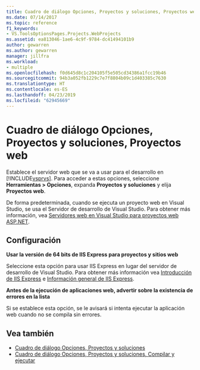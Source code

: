 ```yaml
---
title: Cuadro de diálogo Opciones, Proyectos y soluciones, Proyectos web
ms.date: 07/14/2017
ms.topic: reference
f1_keywords:
- VS.ToolsOptionsPages.Projects.WebProjects
ms.assetid: ea813046-1ae6-4c9f-9784-dc41494101b9
author: gewarren
ms.author: gewarren
manager: jillfra
ms.workload:
- multiple
ms.openlocfilehash: f0d645d8c1c204105f5e505cd34386a1fcc19b46
ms.sourcegitcommit: 94b3a052fb1229c7e7f8804b09c1d403385c7630
ms.translationtype: HT
ms.contentlocale: es-ES
ms.lasthandoff: 04/23/2019
ms.locfileid: "62945669"
---
```

# <a name="options-dialog-box-projects-and-solutions-web-projects"></a>Cuadro de diálogo Opciones, Proyectos y soluciones, Proyectos web

Establece el servidor web que se va a usar para el desarrollo en [!INCLUDE[vsprvs](../../code-quality/includes/vsprvs_md.md)]. Para acceder a estas opciones, seleccione **Herramientas > Opciones**, expanda **Proyectos y soluciones** y elija **Proyectos web**.

De forma predeterminada, cuando se ejecuta un proyecto web en Visual Studio, se usa el Servidor de desarrollo de Visual Studio. Para obtener más información, vea [Servidores web en Visual Studio para proyectos web ASP.NET](/previous-versions/aspnet/58wxa9w5\(v\=vs.120\)).

## <a name="settings"></a>Configuración

**Usar la versión de 64 bits de IIS Express para proyectos y sitios web**

Seleccione esta opción para usar IIS Express en lugar del servidor de desarrollo de Visual Studio. Para obtener más información vea [Introducción de IIS Express](http://go.microsoft.com/?linkid=9747914) e [Información general de IIS Express](http://go.microsoft.com/?linkid=9747915).

**Antes de la ejecución de aplicaciones web, advertir sobre la existencia de errores en la lista**

Si se establece esta opción, se le avisará si intenta ejecutar la aplicación web cuando no se compila sin errores.

## <a name="see-also"></a>Vea también

- [Cuadro de diálogo Opciones, Proyectos y soluciones](projects-and-solutions-options-dialog-box.md)
- [Cuadro de diálogo Opciones, Proyectos y soluciones, Compilar y ejecutar](options-dialog-box-projects-and-solutions-web-projects.md)